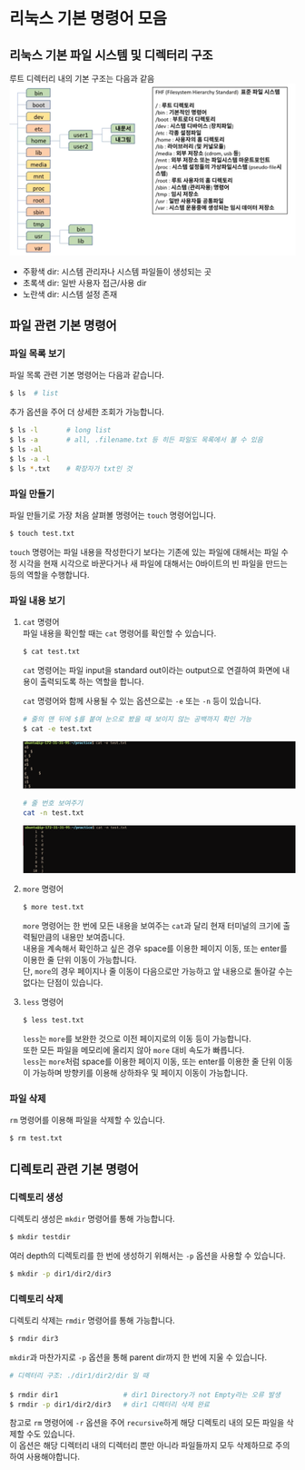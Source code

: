 # 리눅스 기본 명령어 모음

## 리눅스 기본 파일 시스템 및 디렉터리 구조  
루트 디렉터리 내의 기본 구조는 다음과 같음  
![](/assets/img/2024/02/etc/default_dir_structure.png)

- 주황색 dir: 시스템 관리자나 시스템 파일들이 생성되는 곳  
- 초록색 dir: 일반 사용자 접근/사용 dir  
- 노란색 dir: 시스템 설정 존재  

## 파일 관련 기본 명령어  
### 파일 목록 보기
파일 목록 관련 기본 명령어는 다음과 같습니다.   
```sh 
$ ls  # list
```

추가 옵션을 주어 더 상세한 조회가 가능합니다.  
```sh 
$ ls -l       # long list
$ ls -a       # all, .filename.txt 등 히든 파일도 목록에서 볼 수 있음
$ ls -al
$ ls -a -l
$ ls *.txt    # 확장자가 txt인 것
```

### 파일 만들기
파일 만들기로 가장 처음 살펴볼 명령어는 `touch` 명령어입니다.  
```sh
$ touch test.txt
```
`touch` 명령어는 파일 내용을 작성한다기 보다는 기존에 있는 파일에 대해서는 파일 수정 시각을 현재 시각으로 바꾼다거나 새 파일에 대해서는 0바이트의 빈 파일을 만드는 등의 역할을 수행합니다.  

### 파일 내용 보기   
1. `cat` 명령어   
    파일 내용을 확인할 때는 `cat` 명령어를 확인할 수 있습니다.  
    ```sh
    $ cat test.txt
    ```
    `cat` 명령어는 파일 input을 standard out이라는 output으로 연결하여 화면에 내용이 출력되도록 하는 역할을 합니다.  

    `cat` 명령어와 함께 사용될 수 있는 옵션으로는 `-e` 또는 `-n` 등이 있습니다.  
    ```sh
    # 줄의 맨 뒤에 $를 붙여 눈으로 봤을 때 보이지 않는 공백까지 확인 가능  
    $ cat -e test.txt
    ```
    ![](/assets/img/2024/02/2024-02-25-linux_cli/cat_-e.png)

    ```sh
    # 줄 번호 보여주기
    cat -n test.txt
    ```
    ![](/assets/img/2024/02/2024-02-25-linux_cli/cat_-n.png)

2. `more` 명령어   
    ```sh
    $ more test.txt
    ```
    `more` 명령어는 한 번에 모든 내용을 보여주는 `cat`과 달리 현재 터미널의 크기에 출력될만큼의 내용만 보여줍니다.  
    내용을 계속해서 확인하고 싶은 경우 space를 이용한 페이지 이동, 또는 enter를 이용한 줄 단위 이동이 가능합니다.  
    단, `more`의 경우 페이지나 줄 이동이 다음으로만 가능하고 앞 내용으로 돌아갈 수는 없다는 단점이 있습니다.   

2. `less` 명령어   
    ```sh
    $ less test.txt
    ```
    `less`는 `more`를 보완한 것으로 이전 페이지로의 이동 등이 가능합니다.  
    또한 모든 파일을 메모리에 올리지 않아 `more` 대비 속도가 빠릅니다.  
    `less`는 `more`처럼 space를 이용한 페이지 이동, 또는 enter를 이용한 줄 단위 이동이 가능하며 방향키를 이용해 상하좌우 및 페이지 이동이 가능합니다.  

### 파일 삭제  
`rm` 명령어를 이용해 파일을 삭제할 수 있습니다.  
```sh
$ rm test.txt
```

## 디렉토리 관련 기본 명령어
### 디렉토리 생성  
디렉토리 생성은 `mkdir` 명령어를 통해 가능합니다.  
```sh
$ mkdir testdir
```
여러 depth의 디렉토리를 한 번에 생성하기 위해서는 `-p` 옵션을 사용할 수 있습니다.  
```sh
$ mkdir -p dir1/dir2/dir3
```

### 디렉토리 삭제
디렉토리 삭제는 `rmdir` 명령어를 통해 가능합니다.  
```sh
$ rmdir dir3
```

`mkdir`과 마찬가지로 `-p` 옵션을 통해 parent dir까지 한 번에 지울 수 있습니다.  
```sh
# 디렉터리 구조: ./dir1/dir2/dir 일 때

$ rmdir dir1                # dir1 Directory가 not Empty라는 오류 발생
$ rmdir -p dir1/dir2/dir3   # dir1 디렉터리 삭제 완료
```
참고로 `rm` 명령어에 `-r` 옵션을 주어 `recursive`하게 해당 디렉토리 내의 모든 파일을 삭제할 수도 있습니다.  
이 옵션은 해당 디렉터리 내의 디렉터리 뿐만 아니라 파일들까지 모두 삭제하므로 주의하여 사용해야합니다.  
